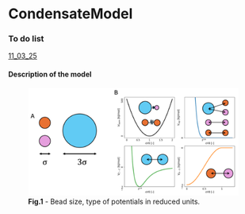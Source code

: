 # CondensateModel

### To do list
[11_03_25](./250311_piano_attacco.md)

#### Description of the model

<figure>
<img src="Figure0-System/potentials.png" alt="Potentials">
<figcaption> <b>Fig.1</b> - Bead size, type of potentials in reduced units.</figcaption>
</figure>




